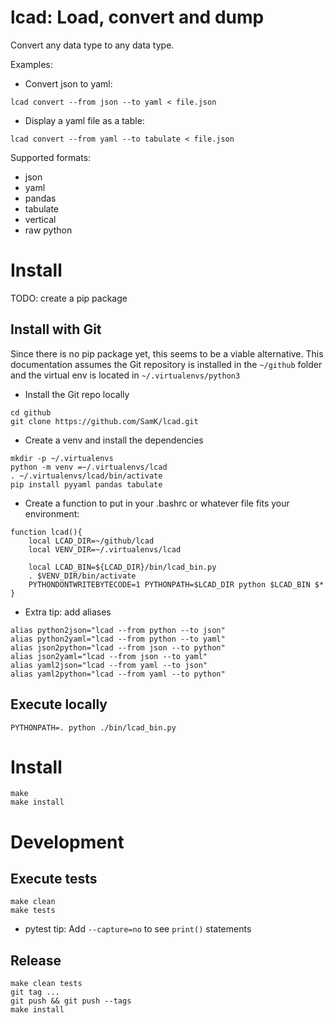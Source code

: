 # lcad: Load, convert and dump

Convert any data type to any data type.

Examples:

* Convert json to yaml:
```
lcad convert --from json --to yaml < file.json
```

* Display a yaml file as a table:
```
lcad convert --from yaml --to tabulate < file.json
```

Supported formats:
* json
* yaml
* pandas
* tabulate
* vertical
* raw python

# Install

TODO: create a pip package

## Install with Git

Since there is no pip package yet, this seems to be a viable alternative.
This documentation assumes the Git repository is installed in the `~/github` folder
and the virtual env is located in `~/.virtualenvs/python3`

* Install the Git repo locally
```
cd github
git clone https://github.com/SamK/lcad.git
```

* Create a venv and install the dependencies
```
mkdir -p ~/.virtualenvs
python -m venv =~/.virtualenvs/lcad
. ~/.virtualenvs/lcad/bin/activate
pip install pyyaml pandas tabulate
```

* Create a function to put in your .bashrc or whatever file fits your environment:
```
function lcad(){
    local LCAD_DIR=~/github/lcad
    local VENV_DIR=~/.virtualenvs/lcad

    local LCAD_BIN=${LCAD_DIR}/bin/lcad_bin.py
    . $VENV_DIR/bin/activate
    PYTHONDONTWRITEBYTECODE=1 PYTHONPATH=$LCAD_DIR python $LCAD_BIN $*
}
```

* Extra tip: add aliases
```
alias python2json="lcad --from python --to json"
alias python2yaml="lcad --from python --to yaml"
alias json2python="lcad --from json --to python"
alias json2yaml="lcad --from json --to yaml"
alias yaml2json="lcad --from yaml --to json"
alias yaml2python="lcad --from yaml --to python"
```

## Execute locally

```
PYTHONPATH=. python ./bin/lcad_bin.py
```

# Install

```
make
make install
```

# Development

## Execute tests

```
make clean
make tests
```

* pytest tip: Add `--capture=no` to see `print()` statements

## Release

```
make clean tests
git tag ...
git push && git push --tags
make install
```

